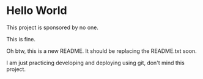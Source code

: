 # Hello World

This project is sponsored by no one.

This is fine.

Oh btw, this is a new README. It should be replacing the README.txt soon.

I am just practicing developing and deploying using git, don't mind this project.
